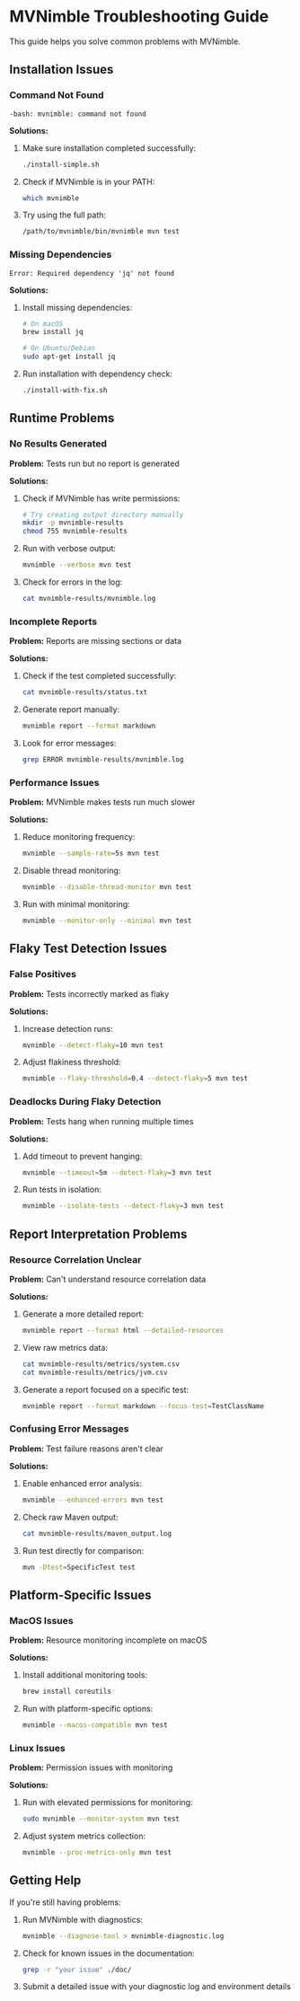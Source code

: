 # MVNimble Troubleshooting Guide

This guide helps you solve common problems with MVNimble.

## Installation Issues

### Command Not Found

```
-bash: mvnimble: command not found
```

**Solutions:**
1. Make sure installation completed successfully:
   ```bash
   ./install-simple.sh
   ```
2. Check if MVNimble is in your PATH:
   ```bash
   which mvnimble
   ```
3. Try using the full path:
   ```bash
   /path/to/mvnimble/bin/mvnimble mvn test
   ```

### Missing Dependencies

```
Error: Required dependency 'jq' not found
```

**Solutions:**
1. Install missing dependencies:
   ```bash
   # On macOS
   brew install jq
   
   # On Ubuntu/Debian
   sudo apt-get install jq
   ```
2. Run installation with dependency check:
   ```bash
   ./install-with-fix.sh
   ```

## Runtime Problems

### No Results Generated

**Problem:** Tests run but no report is generated

**Solutions:**
1. Check if MVNimble has write permissions:
   ```bash
   # Try creating output directory manually
   mkdir -p mvnimble-results
   chmod 755 mvnimble-results
   ```
2. Run with verbose output:
   ```bash
   mvnimble --verbose mvn test
   ```
3. Check for errors in the log:
   ```bash
   cat mvnimble-results/mvnimble.log
   ```

### Incomplete Reports

**Problem:** Reports are missing sections or data

**Solutions:**
1. Check if the test completed successfully:
   ```bash
   cat mvnimble-results/status.txt
   ```
2. Generate report manually:
   ```bash
   mvnimble report --format markdown
   ```
3. Look for error messages:
   ```bash
   grep ERROR mvnimble-results/mvnimble.log
   ```

### Performance Issues

**Problem:** MVNimble makes tests run much slower

**Solutions:**
1. Reduce monitoring frequency:
   ```bash
   mvnimble --sample-rate=5s mvn test
   ```
2. Disable thread monitoring:
   ```bash
   mvnimble --disable-thread-monitor mvn test
   ```
3. Run with minimal monitoring:
   ```bash
   mvnimble --monitor-only --minimal mvn test
   ```

## Flaky Test Detection Issues

### False Positives

**Problem:** Tests incorrectly marked as flaky

**Solutions:**
1. Increase detection runs:
   ```bash
   mvnimble --detect-flaky=10 mvn test
   ```
2. Adjust flakiness threshold:
   ```bash
   mvnimble --flaky-threshold=0.4 --detect-flaky=5 mvn test
   ```

### Deadlocks During Flaky Detection

**Problem:** Tests hang when running multiple times

**Solutions:**
1. Add timeout to prevent hanging:
   ```bash
   mvnimble --timeout=5m --detect-flaky=3 mvn test
   ```
2. Run tests in isolation:
   ```bash
   mvnimble --isolate-tests --detect-flaky=3 mvn test
   ```

## Report Interpretation Problems

### Resource Correlation Unclear

**Problem:** Can't understand resource correlation data

**Solutions:**
1. Generate a more detailed report:
   ```bash
   mvnimble report --format html --detailed-resources
   ```
2. View raw metrics data:
   ```bash
   cat mvnimble-results/metrics/system.csv
   cat mvnimble-results/metrics/jvm.csv
   ```
3. Generate a report focused on a specific test:
   ```bash
   mvnimble report --format markdown --focus-test=TestClassName
   ```

### Confusing Error Messages

**Problem:** Test failure reasons aren't clear

**Solutions:**
1. Enable enhanced error analysis:
   ```bash
   mvnimble --enhanced-errors mvn test
   ```
2. Check raw Maven output:
   ```bash
   cat mvnimble-results/maven_output.log
   ```
3. Run test directly for comparison:
   ```bash
   mvn -Dtest=SpecificTest test
   ```

## Platform-Specific Issues

### MacOS Issues

**Problem:** Resource monitoring incomplete on macOS

**Solutions:**
1. Install additional monitoring tools:
   ```bash
   brew install coreutils
   ```
2. Run with platform-specific options:
   ```bash
   mvnimble --macos-compatible mvn test
   ```

### Linux Issues

**Problem:** Permission issues with monitoring

**Solutions:**
1. Run with elevated permissions for monitoring:
   ```bash
   sudo mvnimble --monitor-system mvn test
   ```
2. Adjust system metrics collection:
   ```bash
   mvnimble --proc-metrics-only mvn test
   ```

## Getting Help

If you're still having problems:

1. Run MVNimble with diagnostics:
   ```bash
   mvnimble --diagnose-tool > mvnimble-diagnostic.log
   ```

2. Check for known issues in the documentation:
   ```bash
   grep -r "your issue" ./doc/
   ```

3. Submit a detailed issue with your diagnostic log and environment details